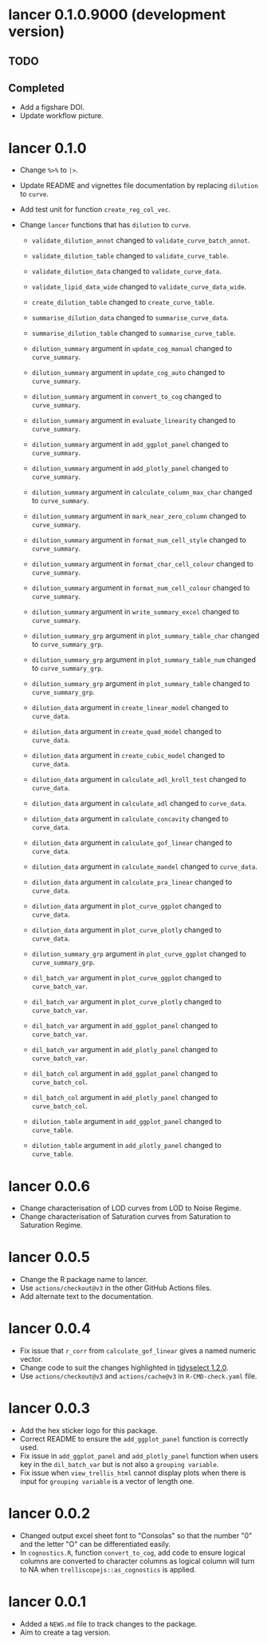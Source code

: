 # lancer 0.1.0.9000 (development version)

## TODO

## Completed

* Add a figshare DOI.
* Update workflow picture.

# lancer 0.1.0

* Change `%>%` to `|>`.
* Update README and vignettes file documentation by replacing `dilution` to `curve`.
* Add test unit for function `create_reg_col_vec`.
* Change `lancer` functions that has `dilution` to `curve`.

    * `validate_dilution_annot` changed to `validate_curve_batch_annot`.
    * `validate_dilution_table` changed to `validate_curve_table`.
    * `validate_dilution_data` changed to `validate_curve_data`.
    * `validate_lipid_data_wide` changed to `validate_curve_data_wide`.
    * `create_dilution_table` changed to `create_curve_table`.
    * `summarise_dilution_data` changed to `summarise_curve_data`.
    * `summarise_dilution_table` changed to `summarise_curve_table`.
    
    * `dilution_summary` argument in `update_cog_manual` changed to `curve_summary`.
    * `dilution_summary` argument in `update_cog_auto` changed to `curve_summary`.
    * `dilution_summary` argument in `convert_to_cog` changed to `curve_summary`.
    * `dilution_summary` argument in `evaluate_linearity` changed to     `curve_summary`.
    * `dilution_summary` argument in `add_ggplot_panel` changed to `curve_summary`.
    * `dilution_summary` argument in `add_plotly_panel` changed to `curve_summary`.
    * `dilution_summary` argument in `calculate_column_max_char` changed to     `curve_summary`.
    * `dilution_summary` argument in `mark_near_zero_column` changed to     `curve_summary`.
    * `dilution_summary` argument in `format_num_cell_style` changed to     `curve_summary`.
    * `dilution_summary` argument in `format_char_cell_colour` changed to     `curve_summary`.
    * `dilution_summary` argument in `format_num_cell_colour` changed to     `curve_summary`.
    * `dilution_summary` argument in `write_summary_excel` changed to     `curve_summary`.
    
    * `dilution_summary_grp` argument in `plot_summary_table_char` changed to     `curve_summary_grp`.
    * `dilution_summary_grp` argument in `plot_summary_table_num` changed to     `curve_summary_grp`.
    * `dilution_summary_grp` argument in `plot_summary_table` changed to     `curve_summary_grp`.
    
    * `dilution_data` argument in `create_linear_model` changed to `curve_data`.
    * `dilution_data` argument in `create_quad_model` changed to `curve_data`.
    * `dilution_data` argument in `create_cubic_model` changed to `curve_data`.
    * `dilution_data` argument in `calculate_adl_kroll_test` changed to     `curve_data`.
    * `dilution_data` argument in `calculate_adl` changed to `curve_data`.
    * `dilution_data` argument in `calculate_concavity` changed to `curve_data`.
    * `dilution_data` argument in `calculate_gof_linear` changed to `curve_data`.
    * `dilution_data` argument in `calculate_mandel` changed to `curve_data`.
    * `dilution_data` argument in `calculate_pra_linear` changed to `curve_data`.
    * `dilution_data` argument in `plot_curve_ggplot` changed to `curve_data`.
    * `dilution_data` argument in `plot_curve_plotly` changed to `curve_data`.
    
    * `dilution_summary_grp` argument in `plot_curve_ggplot` changed to     `curve_summary_grp`.
    
    * `dil_batch_var` argument in `plot_curve_ggplot` changed to `curve_batch_var`.
    * `dil_batch_var` argument in `plot_curve_plotly` changed to `curve_batch_var`.
    * `dil_batch_var` argument in `add_ggplot_panel` changed to `curve_batch_var`.
    * `dil_batch_var` argument in `add_plotly_panel` changed to `curve_batch_var`.
    
    * `dil_batch_col` argument in `add_ggplot_panel` changed to `curve_batch_col`.
    * `dil_batch_col` argument in `add_plotly_panel` changed to `curve_batch_col`.
    
    * `dilution_table` argument in `add_ggplot_panel` changed to `curve_table`.
    * `dilution_table` argument in `add_plotly_panel` changed to `curve_table`.

# lancer 0.0.6

* Change characterisation of LOD curves from LOD to Noise Regime.
* Change characterisation of Saturation curves from Saturation to Saturation Regime.

# lancer 0.0.5

* Change the R package name to lancer.
* Use `actions/checkout@v3` in the other GitHub Actions files.
* Add alternate text to the documentation.

# lancer 0.0.4

* Fix issue that `r_corr` from `calculate_gof_linear` gives a named numeric vector.
* Change code to suit the changes highlighted in [tidyselect 1.2.0](https://www.tidyverse.org/blog/2022/10/tidyselect-1-2-0/).
* Use `actions/checkout@v3` and `actions/cache@v3` in `R-CMD-check.yaml` file. 

# lancer 0.0.3

* Add the hex sticker logo for this package.
* Correct README to ensure the `add_ggplot_panel` function is correctly used.
* Fix issue in `add_ggplot_panel` and `add_plotly_panel` function when users key in the `dil_batch_var` but is not also a `grouping variable`.
* Fix issue when `view_trellis_html` cannot display plots when there is input for `grouping variable` is a vector of length one.

# lancer 0.0.2

* Changed output excel sheet font to "Consolas" so that the number "0" and the letter "O" can be differentiated easily.
* In `cognostics.R`, function `convert_to_cog`, add code to ensure logical columns are converted to character columns as logical column will turn to NA when `trelliscopejs::as_cognostics` is applied.

# lancer 0.0.1

* Added a `NEWS.md` file to track changes to the package.
* Aim to create a tag version.
